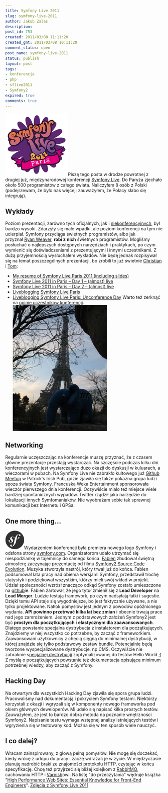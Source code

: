 ```yaml
---
title: Symfony Live 2011
slug: symfony-live-2011
author: Jakub Zalas
description: 
post_id: 753
created: 2011/03/08 11:11:20
created_gmt: 2011/03/08 10:11:20
comment_status: open
post_name: symfony-live-2011
status: publish
layout: post
tags:
- konferencja
- php
- sflive2011
- Symfony2
expired: true
comments: true
---
```


![Symfony Live 2011 Paris](/uploads/wp//2011/03/symfony-live-2011-paris.png)Piszę tego posta w drodze powrotnej z drugiej już, międzynarodowej konferencji [Symfony Live](http://www.symfony-live.com/). Do Paryża zjechało około 500 programistów z całego świata. Naliczyłem 8 osób z Polski (podejrzewam, że było nas więcej; zauważyłem, że Polacy słabo się integrują).

## Wykłady

Poziom prezentacji, zarówno tych oficjalnych, jak i [niekonferencyjnych](http://symfony.com/blog/the-symfony-live-unconference-schedule), był bardzo wysoki. Zdarzyły się małe wpadki, ale poziom konferencji na tym nie ucierpiał. Symfony przyciąga świetnych programistów, albo jak przyznał [Ryan Weaver](http://twitter.com/weaverryan), **robi z nich** świetnych programistów. Mogliśmy posłuchać o najlepszych dostępnych narzędziach i praktykach, po czym wymienić się doświadczeniami z prezentującymi i innymi uczestnikami. Z dużą przyjemnością wysłuchałem wykładów. Nie będę jednak rozpisywał się na temat poszczególnych prezentacji, bo zrobili to już świetnie [Christian](http://twitter.com/caefer) i [Tom](http://twitter.com/boutell): 

  * [My resume of Symfony Live Paris 2011 (including slides)](http://test.ical.ly/2011/03/07/my-resume-of-symfony-live-paris-2011-including-slides/comment-page-1/)
  * [Symfony Live 2011 in Paris – Day 1 – (almost) live](http://test.ical.ly/2011/03/03/symfony-live-2011-in-paris-day-1-almost-live/)
  * [Symfony Live 2011 in Paris – Day 2 – (almost) live](http://test.ical.ly/2011/03/04/symfony-live-2011-in-paris-%E2%80%93-day-2-%E2%80%93-almost-live/)
  * [Liveblogging Symfony Live Paris](http://window.punkave.com/2011/03/03/liveblogging-symfony-live-paris/)
  * [Liveblogging Symfony Live Paris: Unconference Day](http://window.punkave.com/2011/03/04/liveblogging-symfony-live-paris-unconference-day/)
Warto też zerknąć na [opinie uczestników konferencji](http://joind.in/event/view/561). ![ElePHPant playing near the Eiffel Tower](/uploads/wp//2011/03/elephpant-eiffel-tower-300x400.jpg)

## Networking

Regularnie uczęszczając na konferencje muszę przyznać, że z czasem główne prezentacje przestają wystarczać. Na szczęście podczas kilku dni konferencyjnych jest wystarczająco dużo okazji do dyskusji w kuluarach, a wieczorami w pubach. Na Symfony Live nie zabrakło kultowego już [Github Meetup](http://symfony.com/blog/we-re-cheering-again-for-github) w Patrick's Irish Pub, gdzie zjawiła się także pokaźna grupa ludzi spoza świata Symfony. Francuska Weka Entertainment sponsorowała wieczór pierwszego dnia konferencji. Oczywiście miało też miejsce wiele bardziej spontanicznych wypadów. Twitter rządził jako narzędzie do lokalizacji innych Symfomaniaków. Nie wyobrażam sobie tak sprawnej komunikacji bez Internetu i GPSa. 

## One more thing...

![Symfony Logo](/uploads/wp//2011/03/sflogo.png)Wydarzeniem konferencji była premiera nowego logo Symfony i odsłona strony [symfony.com](http://symfony.com). Organizatorom udało utrzymać się niespodziankę w tajemnicy do samego końca. [Fabien](http://twitter.com/fabpot) zbudował świętną atmosferę zaczynając prezentację od filmu [Symfony2 Source Code Evolution](http://www.youtube.com/watch?v=w1C0TjCr76I). Muzyka stworzyła nastrój, który trwał już do końca. Fabien podsumował lata pracy nad obiema wersjami Symfony, przedstawił trochę statystyk i podziękował wszystkim, którzy mieli swój wkład w projekt. Udział społeczności wzrósł znacząco odkąd Symfony zostało umieszczone na [github](https://github.com/symfony/symfony)ie. Fabien żartował, że jego tytuł zmienił się z **Lead Developer** na **Lead Merger**. Ludzie testują framework, po czym nadsyłają łatki i sugestie. Dzięki temu API staje się wygodniejsze, bo jest faktycznie używane, a nie tylko projektowane. Natłok pomysłów jest jednym z powodów opóźnionego wydania. **API powinno przetrwać kilka lat bez zmian** i obecnie trwają prace nad jego zamrożeniem. Jednym z podstawowych założeń Symfony2 jest być **prostym dla początkujących** i **elastycznym dla zaawansowanych**. Dlatego powstanie specjalna dystrybucja z instalatorem dla początkujących. Znajdziemy w niej wszystko co potrzebne, by zacząć z frameworkiem. Zaawansowani użytkownicy z chęcią sięgną do minimalnej dystrybucji, w kŧórej znajdzie się tylko podstawowy zestaw bundle. Potencjalnie będą tworzone wyspecjalizowane dystrybucje, np CMS. Oczywiście nie zabraknie s[pecjalnej dystrybucji](https://github.com/symfony/symfony-hello-world) zoptymalizowanej do testów Hello World ;) Z myślą o początkujących powstanie też dokumentacja opisująca minimum potrzebnej wiedzy, aby zacząć z Symfony. 

## Hacking Day

Na otwartym dla wszystkich Hacking Day zjawiła się spora grupa ludzi. Pracowaliśmy nad dokumentacją i pokryciem Symfony testami. Niektórzy korzystali z okazji i wgryzali się w komponenty nowego frameworka pod okiem głównych deweloperów. Mi udało się napisać kilka prostych testów. Zauważyłem, ze jest to bardzo dobra metoda na poznanie wnętrzności Symfony2. Napisanie testu wymaga wstępnej analizy istniejących testów i wgryzienia się w testowany kod. Można się w ten sposób wiele nauczyć. 

## I co dalej?

Wracam zainspirowany, z głową pełną pomysłów. Nie mogę się doczekać, kiedy wrócę z urlopu do pracy i zaczę wdrażać je w życie. W międzyczasie planuję nadrobić braki ze znajomości protokołu HTTP, czytając w końcu specyfikację. Chcę też przyjrzeć się bliżej kolejkom z [RabbitMQ](http://www.rabbitmq.com/), cachowaniu HTTP i [Varnish](http://www.varnish-cache.org/)owi. Na listę "do przeczytania" wędruje książka "[High Performance Web Sites: Essential Knowledge for Front-End Engineers](http://www.goodreads.com/book/show/1681559.High_Performance_Web_Sites)".  [ Zdjęcia z Symfony Live 2011](https://picasaweb.google.com/jzalas/SymfonyLive2011?feat=directlink#)
